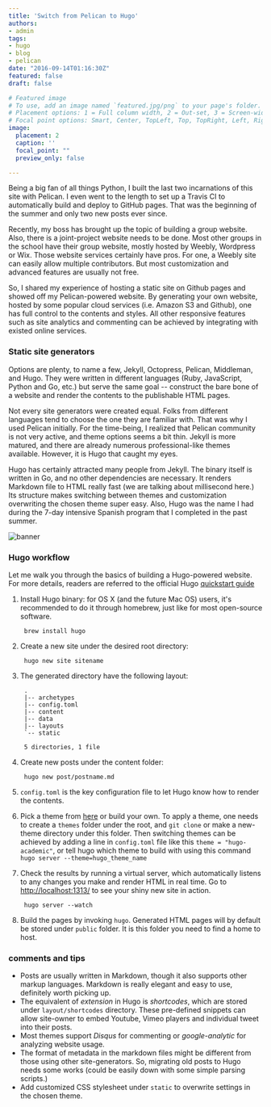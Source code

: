 ```yaml
---
title: 'Switch from Pelican to Hugo'
authors:
- admin
tags:
- hugo
- blog
- pelican
date: "2016-09-14T01:16:30Z"
featured: false
draft: false

# Featured image
# To use, add an image named `featured.jpg/png` to your page's folder.
# Placement options: 1 = Full column width, 2 = Out-set, 3 = Screen-width
# Focal point options: Smart, Center, TopLeft, Top, TopRight, Left, Right, BottomLeft, Bottom, BottomRight
image:
  placement: 2
  caption: ''
  focal_point: ""
  preview_only: false

---
```


Being a big fan of all things Python, I built the last two incarnations of this site with Pelican. I even went to the length to set up a Travis CI to automatically build and deploy to GitHub pages. That was the beginning of the summer and only two new posts ever since. 

Recently, my boss has brought up the topic of building a group website. Also, there is a joint-project website needs to be done. Most other groups in the school have their group website, mostly hosted by Weebly, Wordpress or Wix. Those website services certainly have pros. For one, a Weebly site can easily allow multiple contributors. But most customization and advanced features are usually not free. 

So, I shared my experience of hosting a static site on Github pages and showed off my Pelican-powered website. By generating your own website, hosted by some popular cloud services (i.e. Amazon S3 and Github), one has full control to the contents and styles. All other responsive features such as site analytics and commenting can be achieved by integrating with existed online services. 


### Static site generators ###

Options are plenty, to name a few, Jekyll, Octopress, Pelican, Middleman, and Hugo. They were written in different languages (Ruby, JavaScript, Python and Go, etc.) but serve the same goal -- construct the bare bone of a website and render the contents to the publishable HTML pages. 

Not every site generators were created equal. Folks from different languages tend to choose the one they are familiar with. That was why I used Pelican initially. For the time-being, I realized that Pelican community is not very active, and theme options seems a bit thin. Jekyll is more matured, and there are already numerous professional-like themes available. However, it is Hugo that caught my eyes.

Hugo has certainly attracted many people from Jekyll. The binary itself is written in Go, and no other dependencies are necessary. It renders Markdown file to HTML really fast (we are talking about millisecond here.) Its structure makes switching between themes and customization overwriting the chosen theme super easy. Also, Hugo was the name I had during the 7-day intensive Spanish program that I completed in the past summer.

![banner](https://tbd.kaitoy.xyz/images/hugo-logo.png "hugo")

### Hugo workflow ###

Let me walk you through the basics of building a Hugo-powered website. For more details, readers are referred to the official Hugo [quickstart guide](https://gohugo.io/overview/quickstart/)

1. Install Hugo binary: for OS X (and the future Mac OS) users, it's recommended to do it through homebrew, just like for most open-source software.

		brew install hugo

2. Create a new site under the desired root directory:

		hugo new site sitename
		
3. The generated directory have the following layout:
 
		.
		|-- archetypes
		|-- config.toml
		|-- content
		|-- data
		|-- layouts
		`-- static

		5 directories, 1 file

4. Create new posts under the content folder:

		hugo new post/postname.md
		
5. `config.toml` is the key configuration file to let Hugo know how to render the contents. 
6. Pick a theme from [here](https://themes.gohugo.io/) or build your own. To apply a theme, one needs to create a `themes` folder under the root, and `git clone` or make a new-theme directory under this folder. Then switching themes can be achieved by adding a line in `config.toml` file like this `theme = "hugo-academic"`, or tell hugo which theme to build with using this command `hugo server --theme=hugo_theme_name`

7. Check the results by running a virtual server, which automatically listens to any changes you make and render HTML in real time. Go to [http://localhost:1313/](http://localhost:1313/) to see your shiny new site in action.

		hugo server --watch
		
8. Build the pages by invoking `hugo`. Generated HTML pages will by default be stored under `public` folder. It is this folder you need to find a home to host. 


### comments and tips

* Posts are usually written in Markdown, though it also supports other markup languages. Markdown is really elegant and easy to use, definitely worth picking up.
* The equivalent of *extension* in Hugo is *shortcodes*, which are stored under `layout/shortcodes` directory. These pre-defined snippets can allow site-owner to embed Youtube, Vimeo players and individual tweet into their posts.
* Most themes support *Disqus* for commenting or *google-analytic* for analyzing website usage. 
* The format of metadata in the markdown files might be different from those using other site-generators. So, migrating old posts to Hugo needs some works (could be easily down with some simple parsing scripts.)
* Add customized CSS stylesheet under `static` to overwrite settings in the chosen theme. 


